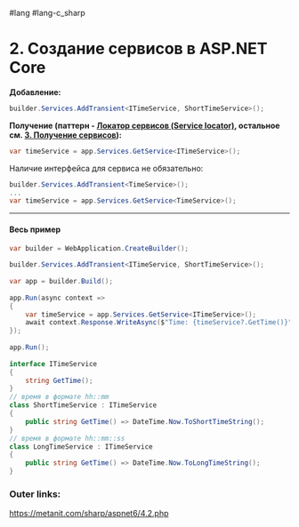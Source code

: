 #lang #lang-c_sharp 

# 2. Создание сервисов в ASP.NET Core

**Добавление:**
```csharp
builder.Services.AddTransient<ITimeService, ShortTimeService>();
```

**Получение (паттерн - [Локатор сервисов (Service locator)](2.%20Theory/Программирование/9.%20Паттерны/Проектирование/Порождающие/Локатор%20сервисов%20(Service%20locator).md), остальное см. [3. Получение сервисов](1.%20Languages/C-sharp/_%20ASP.NET/ASP.NET%20Core/2.%20DI/3.%20Получение%20сервисов.md)):**
```csharp
var timeService = app.Services.GetService<ITimeService>(); 
```

Наличие интерфейса для сервиса не обязательно:
```csharp
builder.Services.AddTransient<TimeService>();
...
var timeService = app.Services.GetService<TimeService>();
```

---

#### Весь пример

```csharp
var builder = WebApplication.CreateBuilder();
 
builder.Services.AddTransient<ITimeService, ShortTimeService>();
 
var app = builder.Build();
 
app.Run(async context =>
{
    var timeService = app.Services.GetService<ITimeService>(); 
    await context.Response.WriteAsync($"Time: {timeService?.GetTime()}");
});
 
app.Run();
 
interface ITimeService
{
    string GetTime();
}
// время в формате hh::mm
class ShortTimeService : ITimeService
{
    public string GetTime() => DateTime.Now.ToShortTimeString();
}
// время в формате hh::mm::ss
class LongTimeService : ITimeService
{
    public string GetTime() => DateTime.Now.ToLongTimeString();
}
```

### Outer links:
https://metanit.com/sharp/aspnet6/4.2.php